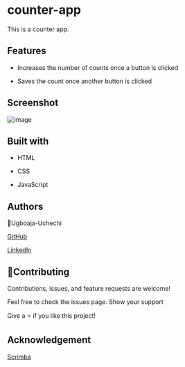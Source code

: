 # counter-app

This is a counter app.

## Features

- Increases the number of counts once a button is clicked

- Saves the count once another button is clicked

## Screenshot

![image](https://user-images.githubusercontent.com/74814780/141845309-d6311ff6-2180-4a86-9d29-dd40709e38a7.png)


## Built with

- HTML

- CSS

- JavaScript

## Authors

👤Ugboaja-Uchechi

[GitHub](https://github.com/Ugboaja-Uchechi)

[LinkedIn](https://www.linkedin.com/in/stephanie-ugboaja-930a2a216/)

## 🤝Contributing

Contributions, issues, and feature requests are welcome!

Feel free to check the issues page. Show your support

Give a ⭐️ if you like this project!

## Acknowledgement

[Scrimba](https://scrimba.com/allcourses)
